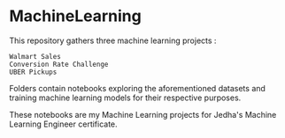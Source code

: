# MachineLearning

This repository gathers three machine learning projects :

    Walmart Sales
    Conversion Rate Challenge
    UBER Pickups

Folders contain notebooks exploring the aforementioned datasets and training machine learning models for their respective purposes.

These notebooks are my Machine Learning projects for Jedha's Machine Learning Engineer certificate.

